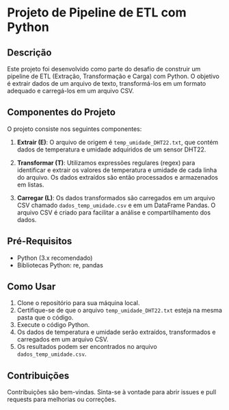 # Projeto de Pipeline de ETL com Python

## Descrição
Este projeto foi desenvolvido como parte do desafio de construir um pipeline de ETL (Extração, Transformação e Carga) com Python. O objetivo é extrair dados de um arquivo de texto, transformá-los em um formato adequado e carregá-los em um arquivo CSV.

## Componentes do Projeto
O projeto consiste nos seguintes componentes:

1. **Extrair (E)**: O arquivo de origem é `temp_umidade_DHT22.txt`, que contém dados de temperatura e umidade adquiridos de um sensor DHT22.

2. **Transformar (T)**: Utilizamos expressões regulares (regex) para identificar e extrair os valores de temperatura e umidade de cada linha do arquivo. Os dados extraídos são então processados e armazenados em listas.

3. **Carregar (L)**: Os dados transformados são carregados em um arquivo CSV chamado `dados_temp_umidade.csv` e em um DataFrame Pandas. O arquivo CSV é criado para facilitar a análise e compartilhamento dos dados.

## Pré-Requisitos
- Python (3.x recomendado)
- Bibliotecas Python: re, pandas

## Como Usar
1. Clone o repositório para sua máquina local.
2. Certifique-se de que o arquivo `temp_umidade_DHT22.txt` esteja na mesma pasta que o código.
3. Execute o código Python.
4. Os dados de temperatura e umidade serão extraídos, transformados e carregados em um arquivo CSV.
5. Os resultados podem ser encontrados no arquivo `dados_temp_umidade.csv`.

## Contribuições
Contribuições são bem-vindas. Sinta-se à vontade para abrir issues e pull requests para melhorias ou correções.

